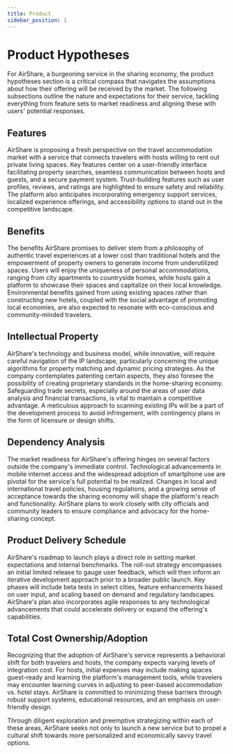 ```yaml
---
title: Product
sidebar_position: 1
---
```


# Product Hypotheses

For AirShare, a burgeoning service in the sharing economy, the product
hypotheses section is a critical compass that navigates the assumptions about
how their offering will be received by the market. The following subsections
outline the nature and expectations for their service, tackling everything from
feature sets to market readiness and aligning these with users' potential
responses.

## Features

AirShare is proposing a fresh perspective on the travel accommodation market
with a service that connects travelers with hosts willing to rent out private
living spaces. Key features center on a user-friendly interface facilitating
property searches, seamless communication between hosts and guests, and a secure
payment system. Trust-building features such as user profiles, reviews, and
ratings are highlighted to ensure safety and reliability. The platform also
anticipates incorporating emergency support services, localized experience
offerings, and accessibility options to stand out in the competitive landscape.

## Benefits

The benefits AirShare promises to deliver stem from a philosophy of authentic
travel experiences at a lower cost than traditional hotels and the empowerment
of property owners to generate income from underutilized spaces. Users will
enjoy the uniqueness of personal accommodations, ranging from city apartments to
countryside homes, while hosts gain a platform to showcase their spaces and
capitalize on their local knowledge. Environmental benefits gained from using
existing spaces rather than constructing new hotels, coupled with the social
advantage of promoting local economies, are also expected to resonate with
eco-conscious and community-minded travelers.

## Intellectual Property

AirShare's technology and business model, while innovative, will require careful
navigation of the IP landscape, particularly concerning the unique algorithms
for property matching and dynamic pricing strategies. As the company
contemplates patenting certain aspects, they also foresee the possibility of
creating proprietary standards in the home-sharing economy. Safeguarding trade
secrets, especially around the areas of user data analysis and financial
transactions, is vital to maintain a competitive advantage. A meticulous
approach to scanning existing IPs will be a part of the development process to
avoid infringement, with contingency plans in the form of licensure or design
shifts.

## Dependency Analysis

The market readiness for AirShare's offering hinges on several factors outside
the company's immediate control. Technological advancements in mobile internet
access and the widespread adoption of smartphone use are pivotal for the
service's full potential to be realized. Changes in local and international
travel policies, housing regulations, and a growing sense of acceptance towards
the sharing economy will shape the platform's reach and functionality. AirShare
plans to work closely with city officials and community leaders to ensure
compliance and advocacy for the home-sharing concept.

## Product Delivery Schedule

AirShare's roadmap to launch plays a direct role in setting market expectations
and internal benchmarks. The roll-out strategy encompasses an initial limited
release to gauge user feedback, which will then inform an iterative development
approach prior to a broader public launch. Key phases will include beta tests in
select cities, feature enhancements based on user input, and scaling based on
demand and regulatory landscapes. AirShare's plan also incorporates agile
responses to any technological advancements that could accelerate delivery or
expand the offering's capabilities.

## Total Cost Ownership/Adoption

Recognizing that the adoption of AirShare's service represents a behavioral
shift for both travelers and hosts, the company expects varying levels of
integration cost. For hosts, initial expenses may include making spaces
guest-ready and learning the platform's management tools, while travelers may
encounter learning curves in adjusting to peer-based accommodation vs. hotel
stays. AirShare is committed to minimizing these barriers through robust support
systems, educational resources, and an emphasis on user-friendly design.

Through diligent exploration and preemptive strategizing within each of these
areas, AirShare seeks not only to launch a new service but to propel a cultural
shift towards more personalized and economically savvy travel options.
